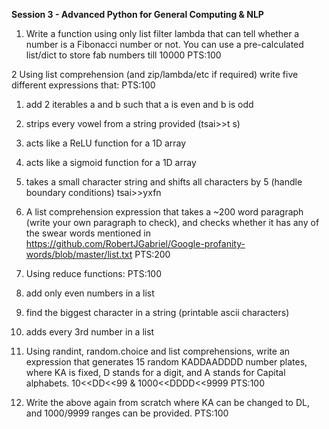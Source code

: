 **Session 3 - Advanced Python for General Computing & NLP**

1.  Write a function using only list filter lambda that can tell whether a number is a Fibonacci number or not. You can use a pre-calculated list/dict to store fab numbers till 10000 PTS:100

2 Using list comprehension (and zip/lambda/etc if required) write five different expressions that: PTS:100
1. add 2 iterables a and b such that a is even and b is odd
2. strips every vowel from a string provided (tsai>>t s)
3. acts like a ReLU function for a 1D array
4. acts like a sigmoid function for a 1D array
5. takes a small character string and shifts all characters by 5 (handle boundary conditions) tsai>>yxfn

3. A list comprehension expression that takes a ~200 word paragraph (write your own paragraph to check), and checks whether it has any of the swear words mentioned in https://github.com/RobertJGabriel/Google-profanity-words/blob/master/list.txt PTS:200
1. Using reduce functions: PTS:100
2. add only even numbers in a list
3. find the biggest character in a string (printable ascii characters)

4. adds every 3rd number in a list
5. Using randint, random.choice and list comprehensions, write an expression that generates 15 random KADDAADDDD number plates, where KA is fixed, D stands for a digit, and A stands for Capital alphabets. 10<<DD<<99 & 1000<<DDDD<<9999 PTS:100
6. Write the above again from scratch where KA can be changed to DL, and 1000/9999 ranges can be provided.  PTS:100
